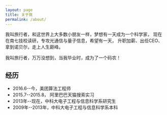```yaml
---
layout: page
title: 关于我
permalink: /about/
---
```


我叫旅行者，和这世界上大多数小朋友一样，梦想有一天成为一个科学家，
现在在南七技校读研，专攻光通信与量子信息，希望有一天，
升职加薪、出任CEO、拿到诺贝尔，走上人生巅峰。

我叫旅行者，万万没想到，当我毕业时，成为了一个码农！

## 经历
- 2016.6--今，美团算法工程师
- 2015.7--2015.8， 阿里巴巴天猫搜索实习
- 2013年--现在，中科大电子工程与信息科学系研究生
- 2009年--2013年，中科大电子工程与信息科学系本科
